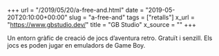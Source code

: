 +++
url = "/2019/05/20/a-free-and.html"
date = "2019-05-20T20:10:00+00:00"
slug = "a-free-and"
tags = ["retalls"]
x_url = "https://www.gbstudio.dev/"
title = "GB Studio"
x_source = ""
+++

Un entorn gràfic de creació de jocs d’aventura retro. Gratuït i senzill. Els jocs es poden jugar en emuladors de Game Boy.
